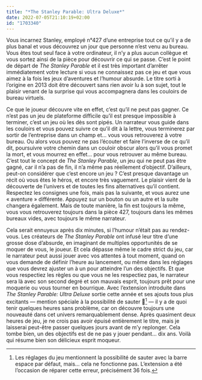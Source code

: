 ```yaml
---
title: "*The Stanley Parable: Ultra Deluxe*"
date: 2022-07-05T21:10:19+02:00
id: "1703340"
---
```


Vous incarnez Stanley, employé n°427 d’une entreprise tout ce qu’il y a de plus banal et vous découvrez un jour que personne n’est venu au bureau. Vous êtes tout seul face à votre ordinateur, il n’y a plus aucun collègue et vous sortez ainsi de la pièce pour découvrir ce qui se passe. C’est le point de départ de *The Stanley Parable* et il est très important d’arrêter immédiatement votre lecture si vous ne connaissez pas ce jeu et que vous aimez à la fois les jeux d’aventures et l’humour absurde. Le titre sorti à l’origine en 2013 doit être découvert sans rien avoir lu à son sujet, tout le plaisir venant de la surprise qui vous accompagnera dans les couloirs de bureau virtuels.

Ce que le joueur découvre vite en effet, c’est qu’il ne peut pas gagner. Ce n’est pas un jeu de plateforme difficile qu’il est presque impossible à terminer, c’est un jeu où les dès sont pipés. Un narrateur vous guide dans les couloirs et vous pouvez suivre ce qu’il dit à la lettre, vous terminerez par sortir de l’entreprise dans un champ et… vous vous retrouverez à votre bureau. Ou alors vous pouvez ne pas l’écouter et faire l’inverse de ce qu’il dit, poursuivre votre chemin dans un couloir obscur alors qu’il vous promet la mort, et vous mourrez en effet… pour vous retrouver au même bureau. C’est tout le concept de *The Stanley Parable*, un jeu qui ne peut pas être gagné, car il n’a pas de fin, il n’a même pas réellement d’objectif. D’ailleurs, peut-on considérer que c’est encore un jeu ? C’est presque davantage un récit où vous êtes le héros, et encore très vaguement. Le plaisir vient de la découverte de l’univers et de toutes les fins alternatives qu’il contient. Respectez les consignes une fois, mais pas la suivante, et vous aurez une « aventure » différente. Appuyez sur un bouton ou un autre et la suite changera également. Mais de toute manière, la fin est toujours la même, vous vous retrouverez toujours dans la pièce 427, toujours dans les mêmes bureaux vides, avec toujours le même narrateur.

Cela serait ennuyeux après dix minutes, si l’humour n’était pas au rendez-vous. Les créateurs de *The Stanley Parable* ont infusé leur titre d’une grosse dose d’absurde, en imaginant de multiples opportunités de se moquer de vous, le joueur. Et cela dépasse même le cadre strict du jeu, car le narrateur peut aussi jouer avec vos attentes à tout moment, quand on vous demande de définir l’heure au lancement, ou même dans les réglages que vous devrez ajuster un à un pour atteindre l’un des objectifs. Et que vous respectiez les règles ou que vous ne les respectiez pas, le narrateur sera là avec son second degré et son mauvais esprit, toujours prêt pour une moquerie ou vous tourner en bourrique. Avec l’extension introduite dans *The Stanley Parable: Ultra Deluxe* sortie cette année et ses ajouts tous plus excitants — mention spéciale à la possibilité de sauter 🤯[^1] — il y a de quoi tenir quelques heures sans problème, car on découvre toujours une nouveauté dans cet univers remarquablement dense. Après quasiment deux heures de jeu, je ne crois pas avoir épuisé entièrement le titre, mais je laisserai peut-être passer quelques jours avant de m’y replonger. Cela tombe bien, un des objectifs est de ne pas y jouer pendant… dix ans. Voilà qui résume bien son délicieux esprit moqueur.


[^1]: Les réglages du jeu mentionnent la possibilité de sauter avec la barre espace par défaut, mais… cela ne fonctionne pas. L’extension a été l’occasion de réparer cette erreur, précisément 36 fois.